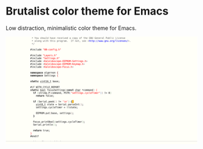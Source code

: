 # Brutalist color theme for Emacs

Low distraction, minimalistic color theme for Emacs.

![Brutalist Theme](data/screenshot.png)
